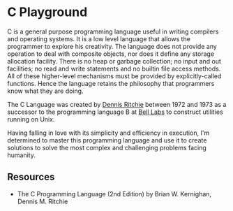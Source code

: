# C Playground

C is a general purpose programming language useful in writing compilers and operating systems. It is a low level language that allows the programmer to explore his creativity. The language does not provide any operation to deal with composite objects, nor does it define any storage allocation facility. There is no heap or garbage collection; no input and out facilities; no read and write statements and no builtin file access methods. All of these higher-level mechanisms must be provided by explicitly-called functions. Hence the language retains the philosophy that programmers know what they are doing.

The C Language was created by [Dennis Ritchie](https://en.wikipedia.org/wiki/Dennis_Ritchie) between 1972 and 1973 as a successor to the programming language B at [Bell Labs](https://en.wikipedia.org/wiki/Bell_Labs) to construct utilities running on Unix.

Having falling in love with its simplicity and efficiency in execution, I'm determined to master this programming language and use it to create solutions to solve the most complex and challenging problems facing humanity.

## Resources

- The C Programming Language (2nd Edition) by Brian W. Kernighan, Dennis M. Ritchie
